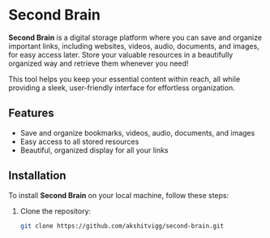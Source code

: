# Second Brain

**Second Brain** is a digital storage platform where you can save and organize important links, including websites, videos, audio, documents, and images, for easy access later. Store your valuable resources in a beautifully organized way and retrieve them whenever you need!

This tool helps you keep your essential content within reach, all while providing a sleek, user-friendly interface for effortless organization.

## Features
- Save and organize bookmarks, videos, audio, documents, and images
- Easy access to all stored resources
- Beautiful, organized display for all your links

## Installation

To install **Second Brain** on your local machine, follow these steps:

1. Clone the repository:
   ```bash
   git clone https://github.com/akshitvigg/second-brain.git
